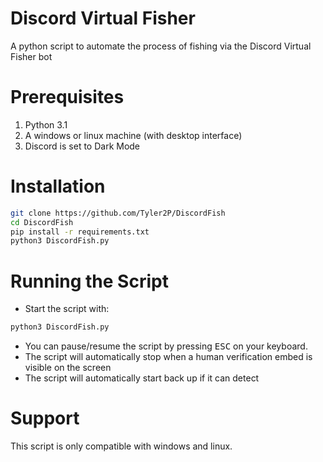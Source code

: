# Discord Virtual Fisher

A python script to automate the process of fishing via the Discord Virtual Fisher bot

# Prerequisites

1. Python 3.1
2. A windows or linux machine (with desktop interface)
3. Discord is set to Dark Mode

# Installation

```bash
git clone https://github.com/Tyler2P/DiscordFish
cd DiscordFish
pip install -r requirements.txt
python3 DiscordFish.py
```

# Running the Script

* Start the script with:
```bash
python3 DiscordFish.py
```

* You can pause/resume the script by pressing <kbd>ESC</kbd> on your keyboard.
* The script will automatically stop when a human verification embed is visible on the screen
* The script will automatically start back up if it can detect 


# Support

This script is only compatible with windows and linux.